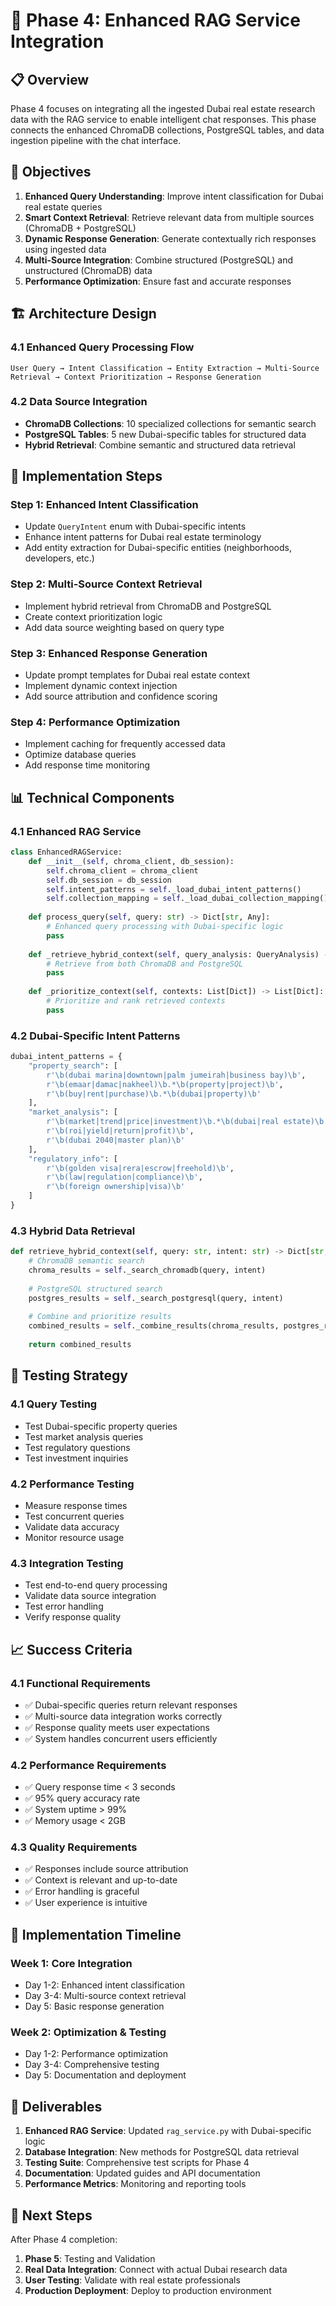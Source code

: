 # 🧠 Phase 4: Enhanced RAG Service Integration

## 📋 **Overview**
Phase 4 focuses on integrating all the ingested Dubai real estate research data with the RAG service to enable intelligent chat responses. This phase connects the enhanced ChromaDB collections, PostgreSQL tables, and data ingestion pipeline with the chat interface.

## 🎯 **Objectives**
1. **Enhanced Query Understanding**: Improve intent classification for Dubai real estate queries
2. **Smart Context Retrieval**: Retrieve relevant data from multiple sources (ChromaDB + PostgreSQL)
3. **Dynamic Response Generation**: Generate contextually rich responses using ingested data
4. **Multi-Source Integration**: Combine structured (PostgreSQL) and unstructured (ChromaDB) data
5. **Performance Optimization**: Ensure fast and accurate responses

## 🏗️ **Architecture Design**

### **4.1 Enhanced Query Processing Flow**
```
User Query → Intent Classification → Entity Extraction → Multi-Source Retrieval → Context Prioritization → Response Generation
```

### **4.2 Data Source Integration**
- **ChromaDB Collections**: 10 specialized collections for semantic search
- **PostgreSQL Tables**: 5 new Dubai-specific tables for structured data
- **Hybrid Retrieval**: Combine semantic and structured data retrieval

## 🔧 **Implementation Steps**

### **Step 1: Enhanced Intent Classification**
- Update `QueryIntent` enum with Dubai-specific intents
- Enhance intent patterns for Dubai real estate terminology
- Add entity extraction for Dubai-specific entities (neighborhoods, developers, etc.)

### **Step 2: Multi-Source Context Retrieval**
- Implement hybrid retrieval from ChromaDB and PostgreSQL
- Create context prioritization logic
- Add data source weighting based on query type

### **Step 3: Enhanced Response Generation**
- Update prompt templates for Dubai real estate context
- Implement dynamic context injection
- Add source attribution and confidence scoring

### **Step 4: Performance Optimization**
- Implement caching for frequently accessed data
- Optimize database queries
- Add response time monitoring

## 📊 **Technical Components**

### **4.1 Enhanced RAG Service**
```python
class EnhancedRAGService:
    def __init__(self, chroma_client, db_session):
        self.chroma_client = chroma_client
        self.db_session = db_session
        self.intent_patterns = self._load_dubai_intent_patterns()
        self.collection_mapping = self._load_dubai_collection_mapping()
    
    def process_query(self, query: str) -> Dict[str, Any]:
        # Enhanced query processing with Dubai-specific logic
        pass
    
    def _retrieve_hybrid_context(self, query_analysis: QueryAnalysis) -> List[Dict]:
        # Retrieve from both ChromaDB and PostgreSQL
        pass
    
    def _prioritize_context(self, contexts: List[Dict]) -> List[Dict]:
        # Prioritize and rank retrieved contexts
        pass
```

### **4.2 Dubai-Specific Intent Patterns**
```python
dubai_intent_patterns = {
    "property_search": [
        r'\b(dubai marina|downtown|palm jumeirah|business bay)\b',
        r'\b(emaar|damac|nakheel)\b.*\b(property|project)\b',
        r'\b(buy|rent|purchase)\b.*\b(dubai|property)\b'
    ],
    "market_analysis": [
        r'\b(market|trend|price|investment)\b.*\b(dubai|real estate)\b',
        r'\b(roi|yield|return|profit)\b',
        r'\b(dubai 2040|master plan)\b'
    ],
    "regulatory_info": [
        r'\b(golden visa|rera|escrow|freehold)\b',
        r'\b(law|regulation|compliance)\b',
        r'\b(foreign ownership|visa)\b'
    ]
}
```

### **4.3 Hybrid Data Retrieval**
```python
def retrieve_hybrid_context(self, query: str, intent: str) -> Dict[str, Any]:
    # ChromaDB semantic search
    chroma_results = self._search_chromadb(query, intent)
    
    # PostgreSQL structured search
    postgres_results = self._search_postgresql(query, intent)
    
    # Combine and prioritize results
    combined_results = self._combine_results(chroma_results, postgres_results)
    
    return combined_results
```

## 🧪 **Testing Strategy**

### **4.1 Query Testing**
- Test Dubai-specific property queries
- Test market analysis queries
- Test regulatory questions
- Test investment inquiries

### **4.2 Performance Testing**
- Measure response times
- Test concurrent queries
- Validate data accuracy
- Monitor resource usage

### **4.3 Integration Testing**
- Test end-to-end query processing
- Validate data source integration
- Test error handling
- Verify response quality

## 📈 **Success Criteria**

### **4.1 Functional Requirements**
- ✅ Dubai-specific queries return relevant responses
- ✅ Multi-source data integration works correctly
- ✅ Response quality meets user expectations
- ✅ System handles concurrent users efficiently

### **4.2 Performance Requirements**
- ✅ Query response time < 3 seconds
- ✅ 95% query accuracy rate
- ✅ System uptime > 99%
- ✅ Memory usage < 2GB

### **4.3 Quality Requirements**
- ✅ Responses include source attribution
- ✅ Context is relevant and up-to-date
- ✅ Error handling is graceful
- ✅ User experience is intuitive

## 🚀 **Implementation Timeline**

### **Week 1: Core Integration**
- Day 1-2: Enhanced intent classification
- Day 3-4: Multi-source context retrieval
- Day 5: Basic response generation

### **Week 2: Optimization & Testing**
- Day 1-2: Performance optimization
- Day 3-4: Comprehensive testing
- Day 5: Documentation and deployment

## 📝 **Deliverables**

1. **Enhanced RAG Service**: Updated `rag_service.py` with Dubai-specific logic
2. **Database Integration**: New methods for PostgreSQL data retrieval
3. **Testing Suite**: Comprehensive test scripts for Phase 4
4. **Documentation**: Updated guides and API documentation
5. **Performance Metrics**: Monitoring and reporting tools

## 🔄 **Next Steps**

After Phase 4 completion:
1. **Phase 5**: Testing and Validation
2. **Real Data Integration**: Connect with actual Dubai research data
3. **User Testing**: Validate with real estate professionals
4. **Production Deployment**: Deploy to production environment
